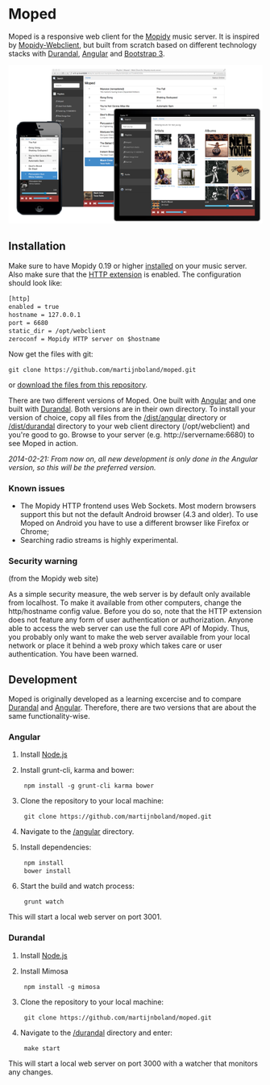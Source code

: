 Moped
=====

Moped is a responsive web client for the [Mopidy](http://mopidy.com) music server. It is inspired by [Mopidy-Webclient](https://github.com/woutervanwijk/Mopidy-Webclient), but built from scratch based on different technology stacks with [Durandal](http://durandaljs.com/), [Angular](http://angularjs.com) and [Bootstrap 3](http://getbootstrap.com).

![Moped responsive](screenshots/moped-all-720.png?raw=true)

Installation 
------------

Make sure to have Mopidy 0.19 or higher [installed](http://docs.mopidy.com/en/latest/installation/) on your music server. Also make sure that the [HTTP extension](http://docs.mopidy.com/en/latest/ext/http/) is enabled. The configuration should look like:

	[http]
	enabled = true
	hostname = 127.0.0.1
	port = 6680
	static_dir = /opt/webclient
	zeroconf = Mopidy HTTP server on $hostname

Now get the files with git:
	
	git clone https://github.com/martijnboland/moped.git

or [download the files from this repository](https://github.com/martijnboland/moped/archive/master.zip).

There are two different versions of Moped. One built with [Angular](http://angularjs.org) and one built with [Durandal](http://durandaljs.org). Both versions are in their own directory. To install your version of choice, copy all files from the [/dist/angular](/dist/angular) directory or [/dist/durandal](dist/durandal) directory to your web client directory (/opt/webclient) and you're good to go. Browse to your server (e.g. http://servername:6680) to see Moped in action.

*2014-02-21: From now on, all new development is only done in the Angular version, so this will be the preferred version.*

### Known issues

- The Mopidy HTTP frontend uses Web Sockets. Most modern browsers support this but not the default Android browser (4.3 and older). To use Moped on Android you have to use a different browser like Firefox or Chrome;
- Searching radio streams is highly experimental.

### Security warning

(from the Mopidy web site)

As a simple security measure, the web server is by default only available from localhost. To make it available from other computers, change the http/hostname config value. Before you do so, note that the HTTP extension does not feature any form of user authentication or authorization. Anyone able to access the web server can use the full core API of Mopidy. Thus, you probably only want to make the web server available from your local network or place it behind a web proxy which takes care or user authentication. You have been warned.

Development
-----------

Moped is originally developed as a learning excercise and to compare [Durandal](http://durandaljs.com) and [Angular](http://angularjs.org). Therefore, there are two versions that are about the same functionality-wise.

### Angular

1. Install [Node.js](http://nodejs.org/)
2. Install grunt-cli, karma and bower:

		npm install -g grunt-cli karma bower

3. Clone the repository to your local machine:

		git clone https://github.com/martijnboland/moped.git

4. Navigate to the [/angular](angular) directory.
5. Install dependencies:

		npm install
		bower install
		
6. Start the build and watch process:

		grunt watch
		
This will start a local web server on port 3001.

### Durandal

1. Install [Node.js](http://nodejs.org/)
2. Install Mimosa

		npm install -g mimosa

3. Clone the repository to your local machine:

		git clone https://github.com/martijnboland/moped.git

4. Navigate to the [/durandal](durandal) directory and enter:

		make start
	
This will start a local web server on port 3000 with a watcher that monitors any changes. 

